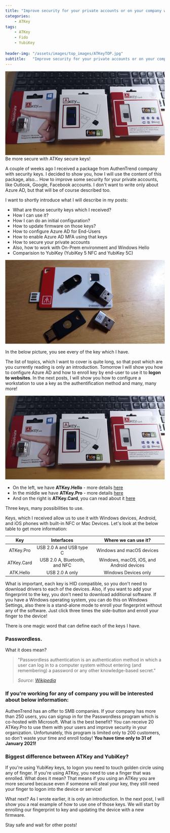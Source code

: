 ```yaml
---
title: "Improve security for your private accounts or on your company with ATKey! (Part one!)"
categories:
    - ATKey
tags:
    - ATKey
    - Fido
    - YubiKey

header-img: "/assets/images/top_images/ATKeyTOP.jpg"
subtitle:   "Improve security for your private accounts or on your company with ATKey!"
---
```

![Improve security for your private accounts or on your company with ATKey!](/assets/images/top_images/ATKeyTOP.jpg) Be more secure with ATKey secure keys!

A couple of weeks ago I received a package from AuthenTrend company with security keys. I decided to show you, how I will use the content of this package, also... How to improve some security for your private accounts, like Outlook, Google, Facebook accounts. I don't want to write only about Azure AD, but that will be of course described too.

I want to shortly introduce what I will describe in my posts:

* What are those security keys which I received?
* How I can use it?
* How I can do an initial configuration?
* How to update firmware on those keys?
* How to configure Azure AD for End-Users
* How to enable Azure AD MFA using that keys
* How to secure your private accounts
* Also, how to work with On-Prem environment and Windows Hello
* Comparision to YubiKey (YubiKey 5 NFC and YubiKey 5C)

![Improve security for your private accounts or on your company with ATKey!](/assets/images/posts/ATKeys-PartOne/01.jpg)

In the below picture, you see every of the key which I have.

The list of topics, which I want to cover is quite long, so that post which are you currently reading is only an introduction. Tomorrow I will show you how to configure Azure AD and how to enroll key by end-user to use it to **logon to websites**. In the next posts, I will show you how to configure a workstation to use a key as the authentification method and many, many more!

![Improve security for your private accounts or on your company with ATKey!](/assets/images/top_images/ATKeyTOP.jpg)

* On the left, we have **ATKey.Hello** - more details [here](https://authentrend.com/atkey-hello/)
* In the middle we have **ATKey.Pro** - more details [here](https://authentrend.com/atkey-pro/)
* And on the right is **ATKey.Card**, you can read about it [here](https://authentrend.com/atkey-card/)

Three keys, many possibilities to use.

Keys, which I received allow us to use it with Windows devices, Android, and iOS phones with built-in NFC or Mac Devices. Let's look at the below table to get more information:

|     Key    |          Interfaces          |            Where we can use it?            |
|:----------:|:----------------------------:|:---------------------------------------:|
|  ATKey.Pro |   USB 2.0 A and USB type C   |        Windows and macOS devices        |
| ATKey.Card | USB 2.0 A, Bluetooth, and NFC | Windows, macOS, iOS, and Android devices |
|  ATK.Hello |        USB 2.0 A only        |           Windows Devices only          |

What is important, each key is HID compatible, so you don't need to download drivers to each of the devices. Also, if you want to add your fingerprint to the key, you don't need to download additional software. If you have a Windows operating system, you can do this on Windows Settings, also there is a stand-alone mode to enroll your fingerprint without any of the software. Just click three times the side-button and enroll your finger to the device!

There is one magic word that can define each of the keys I have.

### Passwordless.

What it does mean?

> "Passwordless authentication is an authentication method in which a user can log in to a computer system without entering (and remembering) a password or any other knowledge-based secret."
>
> *Source: [Wikipedia](https://en.wikipedia.org/wiki/Passwordless_authentication)*

### If you're working for any of company you will be interested about below information:

AuthenTrend has an offer to SMB companies. If your company has more than 250 users, you can signup in for the Passwordless program which is co-hosted with Microsoft. What is the best benefit? You can receive 20 ATKey.Pro to use them with your users and improve security in your organization.
Unfortunately, this program is limited only to 200 customers, so don't waste your time and enroll today! **You have time only to 31 of January 2021!**

### Biggest difference between ATKey and YubiKey?

If you're using YubiKey keys, to logon you need to touch golden circle using any of finger. If you're using ATKey, you need to use a finger that was enrolled.
What does it mean? That means if you using an ATKey you are more secured because even if someone will steal your key, they still need your finger to logon into the device or service!

What next? As I wrote earlier, it is only an introduction. In the next post, I will show you a real example of how to use one of those keys. We will start by enrolling our fingerprint to key and updating the device with a new firmware.

Stay safe and wait for other posts!
